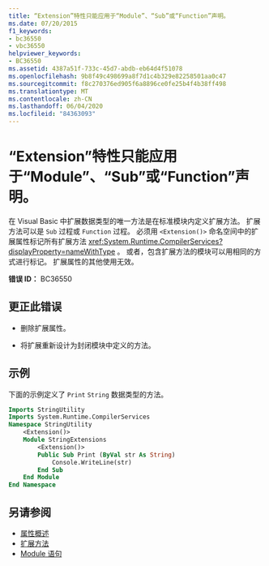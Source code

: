 ```yaml
---
title: “Extension”特性只能应用于“Module”、“Sub”或“Function”声明。
ms.date: 07/20/2015
f1_keywords:
- bc36550
- vbc36550
helpviewer_keywords:
- BC36550
ms.assetid: 4387a51f-733c-45d7-abdb-eb64d4f51078
ms.openlocfilehash: 9b8f49c498699a8f7d1c4b329e82258501aa0c47
ms.sourcegitcommit: f8c270376ed905f6a8896ce0fe25b4f4b38ff498
ms.translationtype: MT
ms.contentlocale: zh-CN
ms.lasthandoff: 06/04/2020
ms.locfileid: "84363093"
---
```

# <a name="extension-attribute-can-be-applied-only-to-module-sub-or-function-declarations"></a>“Extension”特性只能应用于“Module”、“Sub”或“Function”声明。

在 Visual Basic 中扩展数据类型的唯一方法是在标准模块内定义扩展方法。 扩展方法可以是 `Sub` 过程或 `Function` 过程。 必须用 `<Extension()>` 命名空间中的扩展属性标记所有扩展方法 <xref:System.Runtime.CompilerServices?displayProperty=nameWithType> 。 或者，包含扩展方法的模块可以用相同的方式进行标记。 扩展属性的其他使用无效。

**错误 ID：** BC36550

## <a name="to-correct-this-error"></a>更正此错误

- 删除扩展属性。

- 将扩展重新设计为封闭模块中定义的方法。

## <a name="example"></a>示例

下面的示例定义了 `Print` `String` 数据类型的方法。

```vb
Imports StringUtility
Imports System.Runtime.CompilerServices
Namespace StringUtility
    <Extension()>
    Module StringExtensions
        <Extension()>
        Public Sub Print (ByVal str As String)
            Console.WriteLine(str)
        End Sub
    End Module
End Namespace
```

## <a name="see-also"></a>另请参阅

- [属性概述](../../programming-guide/concepts/attributes/index.md)
- [扩展方法](../../programming-guide/language-features/procedures/extension-methods.md)
- [Module 语句](../statements/module-statement.md)
